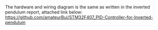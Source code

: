 The hardware and wiring diagram is the same as written in the inverted pendulum report, attached link below:
https://github.com/amateurBui/STM32F407_PID-Controller-for-Inverted-pendulum
